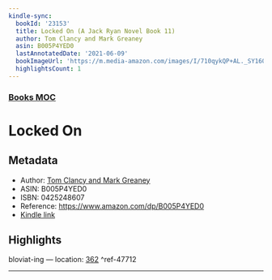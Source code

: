 ```yaml
---
kindle-sync:
  bookId: '23153'
  title: Locked On (A Jack Ryan Novel Book 11)
  author: Tom Clancy and Mark Greaney
  asin: B005P4YED0
  lastAnnotatedDate: '2021-06-09'
  bookImageUrl: 'https://m.media-amazon.com/images/I/710qykQP+AL._SY160.jpg'
  highlightsCount: 1
---
```

### [Books MOC](Books%20MOC.md)

# Locked On

## Metadata
* Author: [Tom Clancy and Mark Greaney](https://www.amazon.comundefined)
* ASIN: B005P4YED0
* ISBN: 0425248607
* Reference: https://www.amazon.com/dp/B005P4YED0
* [Kindle link](kindle://book?action=open&asin=B005P4YED0)

## Highlights
bloviat-ing — location: [362](kindle://book?action=open&asin=B005P4YED0&location=362) ^ref-47712

---
